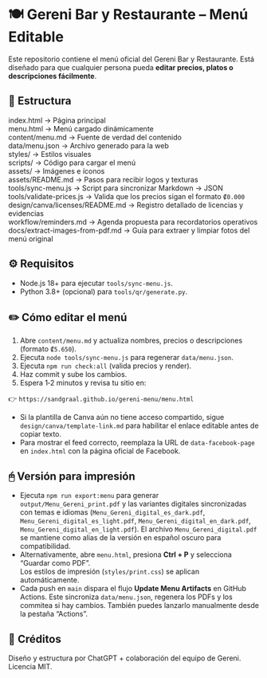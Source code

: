 # 🍽️ Gereni Bar y Restaurante – Menú Editable

Este repositorio contiene el menú oficial del Gereni Bar y Restaurante.
Está diseñado para que cualquier persona pueda **editar precios, platos o descripciones fácilmente**.

## 📂 Estructura

index.html → Página principal  
menu.html → Menú cargado dinámicamente  
content/menu.md → Fuente de verdad del contenido  
data/menu.json → Archivo generado para la web  
styles/ → Estilos visuales  
scripts/ → Código para cargar el menú  
assets/ → Imágenes e íconos  
assets/README.md → Pasos para recibir logos y texturas  
tools/sync-menu.js → Script para sincronizar Markdown → JSON
tools/validate-prices.js → Valida que los precios sigan el formato `₡0.000`
design/canva/licenses/README.md → Registro detallado de licencias y evidencias  
workflow/reminders.md → Agenda propuesta para recordatorios operativos
docs/extract-images-from-pdf.md → Guía para extraer y limpiar fotos del menú original

## ⚙️ Requisitos

- Node.js 18+ para ejecutar `tools/sync-menu.js`.
- Python 3.8+ (opcional) para `tools/qr/generate.py`.

## ✏️ Cómo editar el menú

1. Abre `content/menu.md` y actualiza nombres, precios o descripciones (formato `₡5.650`).
2. Ejecuta `node tools/sync-menu.js` para regenerar `data/menu.json`.
3. Ejecuta `npm run check:all` (valida precios y render).
4. Haz commit y sube los cambios.
5. Espera 1‑2 minutos y revisa tu sitio en:

👉 `https://sandgraal.github.io/gereni-menu/menu.html`

- Si la plantilla de Canva aún no tiene acceso compartido, sigue `design/canva/template-link.md` para habilitar el enlace editable antes de copiar texto.
- Para mostrar el feed correcto, reemplaza la URL de `data-facebook-page` en `index.html` con la página oficial de Facebook.

## 🖰️ Versión para impresión

- Ejecuta `npm run export:menu` para generar `output/Menu_Gereni_print.pdf` y las variantes digitales sincronizadas con temas e idiomas (`Menu_Gereni_digital_es_dark.pdf`, `Menu_Gereni_digital_es_light.pdf`, `Menu_Gereni_digital_en_dark.pdf`, `Menu_Gereni_digital_en_light.pdf`). El archivo `Menu_Gereni_digital.pdf` se mantiene como alias de la versión en español oscuro para compatibilidad.
- Alternativamente, abre `menu.html`, presiona **Ctrl + P** y selecciona “Guardar como PDF”.  
  Los estilos de impresión (`styles/print.css`) se aplican automáticamente.
- Cada push en `main` dispara el flujo **Update Menu Artifacts** en GitHub Actions. Este sincroniza `data/menu.json`, regenera los PDFs y los commitea si hay cambios. También puedes lanzarlo manualmente desde la pestaña “Actions”.

## 🎨 Créditos

Diseño y estructura por ChatGPT + colaboración del equipo de Gereni.
Licencia MIT.

